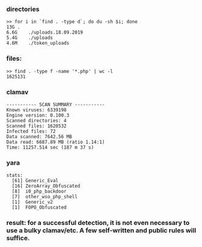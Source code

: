 ### directories
```
>> for i in `find . -type d`; do du -sh $i; done
13G	.
6.6G	./uploads.18.09.2019
5.4G	./uploads
4.6M	./token_uploads
```

### files:
```
>> find . -type f -name '*.php' | wc -l
1625131
```

### clamav
```
----------- SCAN SUMMARY -----------
Known viruses: 6339198
Engine version: 0.100.3
Scanned directories: 4
Scanned files: 1620532
Infected files: 72
Data scanned: 7642.56 MB
Data read: 6687.89 MB (ratio 1.14:1)
Time: 11257.514 sec (187 m 37 s)
```

### yara
```
stats:
  [61] Generic_Eval
  [16] ZeroArray_Obfuscated
  [8]  i0_php_backdoor
  [7]  other_wso_php_shell
  [1]  Generic_v2
  [1]  FOPO_Obfuscated
```

### result: for a successful detection, it is not even necessary to use a bulky clamav/etc. A few self-written and public rules will suffice.
